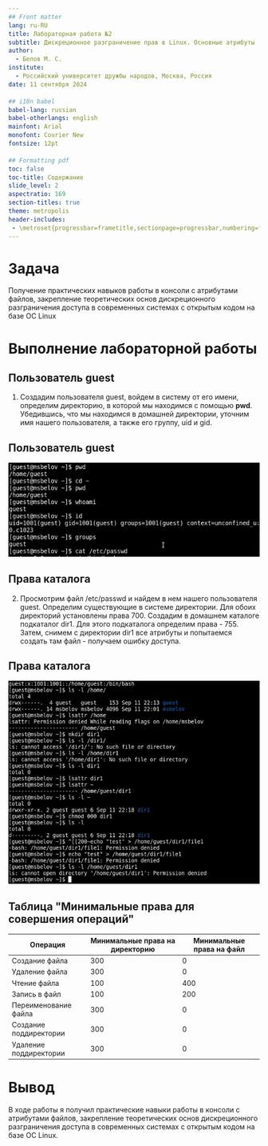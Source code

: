 ```yaml
---
## Front matter
lang: ru-RU
title: Лабораторная работа №2
subtitle: Дискреционное разграничение прав в Linux. Основные атрибуты
author:
  - Белов М. С.
institute:
  - Российский университет дружбы народов, Москва, Россия
date: 11 сентября 2024

## i18n babel
babel-lang: russian
babel-otherlangs: english
mainfont: Arial
monofont: Courier New
fontsize: 12pt

## Formatting pdf
toc: false
toc-title: Содержание
slide_level: 2
aspectratio: 169
section-titles: true
theme: metropolis
header-includes:
 - \metroset{progressbar=frametitle,sectionpage=progressbar,numbering=fraction}
---
```


# Задача

Получение практических навыков работы в консоли с атрибутами файлов, закрепление теоретических основ дискреционного разграничения доступа в современных системах с открытым кодом на базе ОС Linux



# Выполнение лабораторной работы

## Пользователь guest

1. Создадим пользователя guest, войдем в систему от его имени, определим директорию, в которой мы находимся с помощью **pwd**. Убедившись, что мы находимся в домашней директории, уточним имя нашего пользователя, а также его группу, uid и gid.

## Пользователь guest
![](image/1.png)

## Права каталога

2. Просмотрим файл /etc/passwd и найдем в нем нашего пользователя guest. Определим существующие в системе директории. Для обоих директорий установлены права 700. Создадим в домашнем каталоге подкаталог dir1. Для этого подкаталога определим права - 755. Затем, снимем с директории dir1 все атрибуты и попытаемся создать там файл - получаем ошибку доступа. 

## Права каталога

![](image/2.png)

## Таблица "Минимальные права для совершения операций"

   | Операция               | Минимальные права  на директорию | Минимальные права на файл |
   | ---------------------- | -------------------------------- | ------------------------- |
   | Создание файла         | 300                              | 0                         |
   | Удаление файла         | 300                              | 0                         |
   | Чтение файла           | 100                              | 400                       |
   | Запись в файл          | 100                              | 200                       |
   | Переименование файла   | 300                              | 0                         |
   | Создание поддиректории | 300                              | 0                         |
   | Удаление поддиректории | 300                              | 0                         |

# Вывод

В ходе работы я получил практические навыки работы в консоли с атрибутами файлов, закрепление теоретических основ дискреционного разграничения доступа в современных системах с открытым кодом на базе ОС Linux.


